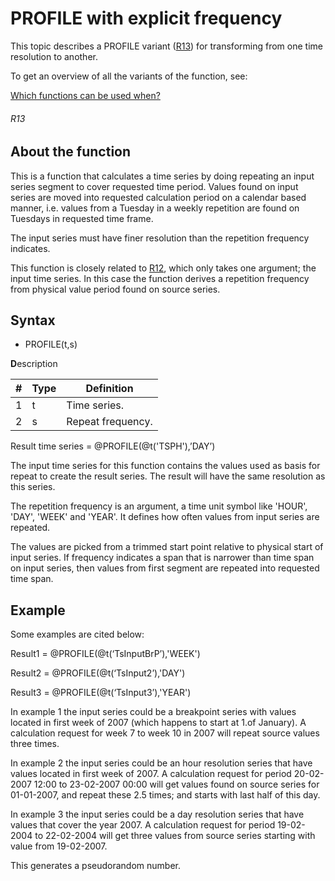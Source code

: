 ﻿# PROFILE with explicit frequency
This topic describes a PROFILE variant ([R13](#r13)) for transforming from one
time resolution to another.

To get an overview of all the variants of the function, see:

[Which functions can be used when?](../functions/transform_what_when.md)

###### R13
## About the function
This is a function that calculates a time series by doing repeating an input
series segment to cover requested time period. Values found on input series are
moved into requested calculation period on a calendar based manner, i.e. values
from a Tuesday in a weekly repetition are found on Tuesdays in requested time
frame.

The input series must have finer resolution than the repetition frequency
indicates.

This function is closely related to [R12](../functions/profile.md#r12), which only takes
one argument; the input time series. In this case the function derives a
repetition frequency from physical value period found on source series.

## Syntax
- PROFILE(t,s)

**D**escription

| # | Type | Definition |
|---|---|---|
| 1 | t | Time series. |
| 2 | s | Repeat frequency. |

Result time series = @PROFILE(@t('TSPH'),’DAY’)

The input time series for this function contains the values used as basis for
repeat to create the result series. The result will have the same resolution as
this series.

The repetition frequency is an argument, a time unit symbol like 'HOUR', 'DAY',
'WEEK' and 'YEAR'. It defines how often values from input series are repeated.

The values are picked from a trimmed start point relative to physical start of
input series. If frequency indicates a span that is narrower than time span on
input series, then values from first segment are repeated into requested time
span.

## Example
Some examples are cited below:

Result1 = @PROFILE(@t(‘TsInputBrP’),'WEEK')

Result2 = @PROFILE(@t(‘TsInput2’),'DAY')

Result3 = @PROFILE(@t(‘TsInput3’),'YEAR')

In example 1 the input series could be a breakpoint series with values located
in first week of 2007 (which happens to start at 1.of January). A calculation
request for week 7 to week 10 in 2007 will repeat source values three times.

In example 2 the input series could be an hour resolution series that have
values located in first week of 2007. A calculation request for period
20-02-2007 12:00 to 23-02-2007 00:00 will get values found on source series for
01-01-2007, and repeat these 2.5 times; and starts with last half of this day.

In example 3 the input series could be a day resolution series that have values
that cover the year 2007. A calculation request for period 19-02-2004 to
22-02-2004 will get three values from source series starting with value from
19-02-2007.

This generates a pseudorandom number.
